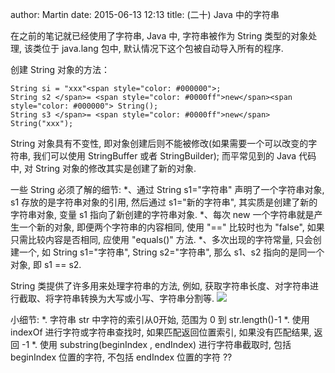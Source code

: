 author: Martin
date: 2015-06-13 12:13
title: (二十) Java 中的字符串

在之前的笔记就已经使用了字符串, Java 中, 字符串被作为 String 类型的对象处理, 该类位于 java.lang 包中, 默认情况下这个包被自动导入所有的程序.

创建 String 对象的方法：


    String si = "xxx"<span style="color: #000000">;
    String s2 </span>= <span style="color: #0000ff">new</span><span style="color: #000000"> String();
    String s3 </span>= <span style="color: #0000ff">new</span> String("xxx");







String 对象具有不变性, 即对象创建后则不能被修改(如果需要一个可以改变的字符串, 我们可以使用 StringBuffer 或者 StringBuilder);
而平常见到的 Java 代码中, 对 String 对象的修改其实是创建了新的对象.




一些 String 必须了解的细节:
*、通过 String s1="字符串" 声明了一个字符串对象, s1 存放的是字符串对象的引用, 然后通过 s1="新的字符串", 其实质是创建了新的字符串对象, 变量 s1 指向了新创建的字符串对象.
*、每次 new 一个字符串就是产生一个新的对象, 即便两个字符串的内容相同, 使用 "==" 比较时也为 "false", 如果只需比较内容是否相同, 应使用 "equals()" 方法.
*、多次出现的字符常量, 只会创建一个, 如 String s1="字符串", String s2="字符串", 那么 s1、s2 指向的是同一个对象, 即 s1 == s2.




String 类提供了许多用来处理字符串的方法, 例如, 获取字符串长度、对字符串进行截取、将字符串转换为大写或小写、字符串分割等.
![](http://i59.tinypic.com/w1624g.jpg)




小细节:
*. 字符串 str 中字符的索引从0开始, 范围为 0 到 str.length()-1
*. 使用 indexOf 进行字符或字符串查找时, 如果匹配返回位置索引, 如果没有匹配结果, 返回 -1
*. 使用 substring(beginIndex , endIndex) 进行字符串截取时, 包括 beginIndex 位置的字符, 不包括 endIndex 位置的字符
??
